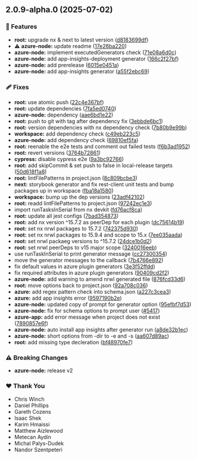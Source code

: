 ## 2.0.9-alpha.0 (2025-07-02)

### 🚀 Features

- **root:** upgrade nx & next to latest version ([d8183699df](https://github.com/Ensono/stacks-nx-plugins/commit/d8183699df))
- ⚠️  **azure-node:** update readme ([17e26ba220](https://github.com/Ensono/stacks-nx-plugins/commit/17e26ba220))
- **azure-node:** implement executedGenerators check ([71e08a6d0c](https://github.com/Ensono/stacks-nx-plugins/commit/71e08a6d0c))
- **azure-node:** add app-insights-deployment generator ([166c2f27bf](https://github.com/Ensono/stacks-nx-plugins/commit/166c2f27bf))
- **azure-node:** add prerelease ([6015e0451a](https://github.com/Ensono/stacks-nx-plugins/commit/6015e0451a))
- **azure-node:** add app-insights generator ([a55f2ebc69](https://github.com/Ensono/stacks-nx-plugins/commit/a55f2ebc69))

### 🩹 Fixes

- **root:** use atomic push ([22c4e367bf](https://github.com/Ensono/stacks-nx-plugins/commit/22c4e367bf))
- **root:** update dependencies ([7fa5ed0740](https://github.com/Ensono/stacks-nx-plugins/commit/7fa5ed0740))
- **azure-node:** dependency ([aae6bd1e22](https://github.com/Ensono/stacks-nx-plugins/commit/aae6bd1e22))
- **root:** push to git with tag after dependency fix ([3ebbde6bc1](https://github.com/Ensono/stacks-nx-plugins/commit/3ebbde6bc1))
- **root:** version dependencies with nx dependency check ([7b80b9e99b](https://github.com/Ensono/stacks-nx-plugins/commit/7b80b9e99b))
- **workspace:** add dependency check ([c49eb223c5](https://github.com/Ensono/stacks-nx-plugins/commit/c49eb223c5))
- **azure-node:** add dependency check ([69810ef5fa](https://github.com/Ensono/stacks-nx-plugins/commit/69810ef5fa))
- **root:** reenable the e2e tests and comment out failed tests ([f6b3ad1952](https://github.com/Ensono/stacks-nx-plugins/commit/f6b3ad1952))
- **root:** revert versions ([3764b72861](https://github.com/Ensono/stacks-nx-plugins/commit/3764b72861))
- **cypress:** disable cypress e2e ([9a3bc92766](https://github.com/Ensono/stacks-nx-plugins/commit/9a3bc92766))
- **root:** add skipCommit & set push to false in local-release targets ([50d618f1a8](https://github.com/Ensono/stacks-nx-plugins/commit/50d618f1a8))
- **root:** lintFilePatterns in project.json ([8c809bcbe3](https://github.com/Ensono/stacks-nx-plugins/commit/8c809bcbe3))
- **next:** storybook generator and fix rest-client unit tests and bump packages up in workspace ([fba18a1580](https://github.com/Ensono/stacks-nx-plugins/commit/fba18a1580))
- **workspace:** bump up the dep versions ([23adf42102](https://github.com/Ensono/stacks-nx-plugins/commit/23adf42102))
- **root:** readd lintFilePatterns to project.json ([97242ec1e3](https://github.com/Ensono/stacks-nx-plugins/commit/97242ec1e3))
- import runTasksInSerial from nx devkit ([fd76acf8ca](https://github.com/Ensono/stacks-nx-plugins/commit/fd76acf8ca))
- **root:** update all jest configs ([7bad354873](https://github.com/Ensono/stacks-nx-plugins/commit/7bad354873))
- **root:** add nx version ^15.7.2 as peerDep for each plugin ([dc75614b19](https://github.com/Ensono/stacks-nx-plugins/commit/dc75614b19))
- **root:** set nx nrwl packages to 15.7.2 ([742375d930](https://github.com/Ensono/stacks-nx-plugins/commit/742375d930))
- **root:** set nx nrwl packages to 15.9.4 and scope to 15.x ([7ee035aada](https://github.com/Ensono/stacks-nx-plugins/commit/7ee035aada))
- **root:** set nrwl packaeg versions to ^15.7.2 ([24dce1b0d2](https://github.com/Ensono/stacks-nx-plugins/commit/24dce1b0d2))
- **root:** set nrwl peerDeps to v15 major scope ([3240016eeb](https://github.com/Ensono/stacks-nx-plugins/commit/3240016eeb))
- use runTaskInSerial to print generator message ([cc27300354](https://github.com/Ensono/stacks-nx-plugins/commit/cc27300354))
- move the generator messages to the callback ([7b4766e892](https://github.com/Ensono/stacks-nx-plugins/commit/7b4766e892))
- fix default values in azure plugin generators ([3e3f52ffdd](https://github.com/Ensono/stacks-nx-plugins/commit/3e3f52ffdd))
- fix required attributes in azure plugin generators ([90409cd2f2](https://github.com/Ensono/stacks-nx-plugins/commit/90409cd2f2))
- **azure-node:** add warning to amend nrwl generated file ([876fcd33d6](https://github.com/Ensono/stacks-nx-plugins/commit/876fcd33d6))
- **root:** move options back to project.json ([92a708c036](https://github.com/Ensono/stacks-nx-plugins/commit/92a708c036))
- **azure:** add regex pattern check into schema.json ([a227c3cea3](https://github.com/Ensono/stacks-nx-plugins/commit/a227c3cea3))
- **azure:** add app insights error ([9597190b2e](https://github.com/Ensono/stacks-nx-plugins/commit/9597190b2e))
- **azure-node:** updated copy of prompt for generator option ([95efbf7d53](https://github.com/Ensono/stacks-nx-plugins/commit/95efbf7d53))
- **azure-node:** fix for schema options to prompt user ([#5417](https://github.com/Ensono/stacks-nx-plugins/issues/5417))
- **azure-app:** add error message when project does not exist ([7890857e6f](https://github.com/Ensono/stacks-nx-plugins/commit/7890857e6f))
- **azure-node:** auto install app insights after generator run ([a8de32b1ec](https://github.com/Ensono/stacks-nx-plugins/commit/a8de32b1ec))
- **azure-node:** short options from -dir to -e and -s ([aa607d89ac](https://github.com/Ensono/stacks-nx-plugins/commit/aa607d89ac))
- **root:** add missing type decleration ([bf48970fe7](https://github.com/Ensono/stacks-nx-plugins/commit/bf48970fe7))

### ⚠️  Breaking Changes

- **azure-node:** release v2

### ❤️ Thank You

- Chris Winch
- Daniel Phillips
- Gareth Cozens
- Isaac Shek
- Karim Hmaissi
- Matthew Aizlewood
- Metecan Aydin
- Michal Palys-Dudek
- Nandor Szentpeteri